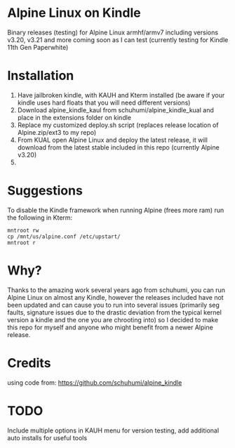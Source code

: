 # Alpine Linux on Kindle
Binary releases (testing) for Alpine Linux armhf/armv7 including versions v3.20, v3.21 and more coming soon as I can test (currently testing for Kindle 11th Gen Paperwhite)

# Installation
1. Have jailbroken kindle, with KAUH and Kterm installed (be aware if your kindle uses hard floats that you will need different versions)
2. Download alpine_kindle_kaul from schuhumi/alpine_kindle_kual and place in the extensions folder on kindle
3. Replace my customized deploy.sh script (replaces release location of Alpine.zip/ext3 to my repo)
4. From KUAL open Alpine Linux and deploy the latest release, it will download from the latest stable included in this repo (currently Alpine v3.20)
5. 

# Suggestions
To disable the Kindle framework when running Alpine (frees more ram) run the following in Kterm:
```
mntroot rw
cp /mnt/us/alpine.conf /etc/upstart/
mntroot r
```
# Why?
Thanks to the amazing work several years ago from schuhumi, you can run Alpine Linux on almost any Kindle, however the releases included have not been updated and can cause you to run into several issues (primarily seg faults, signature issues due to the drastic deviation from the typical kernel version a kindle and the one you are chrooting into) so I decided to make this repo for myself and anyone who might benefit from a newer Alpine release.

# Credits
using code from: https://github.com/schuhumi/alpine_kindle

# TODO
Include multiple options in KAUH menu for version testing, add additional auto installs for useful tools
